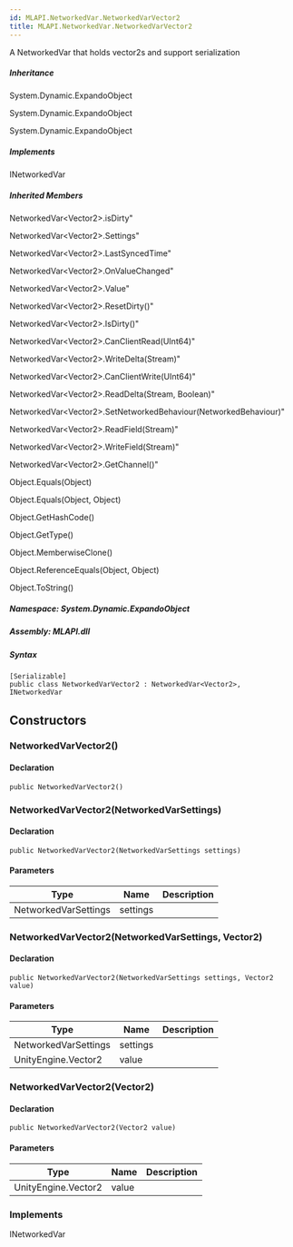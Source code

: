 ```yaml
---  
id: MLAPI.NetworkedVar.NetworkedVarVector2  
title: MLAPI.NetworkedVar.NetworkedVarVector2  
---
```


<div class="markdown level0 summary">

A NetworkedVar that holds vector2s and support serialization

</div>

<div class="markdown level0 conceptual">

</div>

<div class="inheritance">

##### Inheritance

<div class="level0">

System.Dynamic.ExpandoObject

</div>

<div class="level1">

System.Dynamic.ExpandoObject

</div>

<div class="level2">

System.Dynamic.ExpandoObject

</div>

</div>

<div classs="implements">

##### Implements

<div>

INetworkedVar

</div>

</div>

<div class="inheritedMembers">

##### Inherited Members

<div>

NetworkedVar&lt;Vector2&gt;.isDirty"

</div>

<div>

NetworkedVar&lt;Vector2&gt;.Settings"

</div>

<div>

NetworkedVar&lt;Vector2&gt;.LastSyncedTime"

</div>

<div>

NetworkedVar&lt;Vector2&gt;.OnValueChanged"

</div>

<div>

NetworkedVar&lt;Vector2&gt;.Value"

</div>

<div>

NetworkedVar&lt;Vector2&gt;.ResetDirty()"

</div>

<div>

NetworkedVar&lt;Vector2&gt;.IsDirty()"

</div>

<div>

NetworkedVar&lt;Vector2&gt;.CanClientRead(UInt64)"

</div>

<div>

NetworkedVar&lt;Vector2&gt;.WriteDelta(Stream)"

</div>

<div>

NetworkedVar&lt;Vector2&gt;.CanClientWrite(UInt64)"

</div>

<div>

NetworkedVar&lt;Vector2&gt;.ReadDelta(Stream, Boolean)"

</div>

<div>

NetworkedVar&lt;Vector2&gt;.SetNetworkedBehaviour(NetworkedBehaviour)"

</div>

<div>

NetworkedVar&lt;Vector2&gt;.ReadField(Stream)"

</div>

<div>

NetworkedVar&lt;Vector2&gt;.WriteField(Stream)"

</div>

<div>

NetworkedVar&lt;Vector2&gt;.GetChannel()"

</div>

<div>

Object.Equals(Object)

</div>

<div>

Object.Equals(Object, Object)

</div>

<div>

Object.GetHashCode()

</div>

<div>

Object.GetType()

</div>

<div>

Object.MemberwiseClone()

</div>

<div>

Object.ReferenceEquals(Object, Object)

</div>

<div>

Object.ToString()

</div>

</div>

##### **Namespace**: System.Dynamic.ExpandoObject

##### **Assembly**: MLAPI.dll

##### Syntax

    [Serializable]
    public class NetworkedVarVector2 : NetworkedVar<Vector2>, INetworkedVar

## Constructors 

### NetworkedVarVector2()

<div class="markdown level1 summary">

</div>

<div class="markdown level1 conceptual">

</div>

#### Declaration

    public NetworkedVarVector2()

### NetworkedVarVector2(NetworkedVarSettings)

<div class="markdown level1 summary">

</div>

<div class="markdown level1 conceptual">

</div>

#### Declaration

    public NetworkedVarVector2(NetworkedVarSettings settings)

#### Parameters

| Type                 | Name     | Description |
|----------------------|----------|-------------|
| NetworkedVarSettings | settings |             |

### NetworkedVarVector2(NetworkedVarSettings, Vector2)

<div class="markdown level1 summary">

</div>

<div class="markdown level1 conceptual">

</div>

#### Declaration

    public NetworkedVarVector2(NetworkedVarSettings settings, Vector2 value)

#### Parameters

| Type                 | Name     | Description |
|----------------------|----------|-------------|
| NetworkedVarSettings | settings |             |
| UnityEngine.Vector2  | value    |             |

### NetworkedVarVector2(Vector2)

<div class="markdown level1 summary">

</div>

<div class="markdown level1 conceptual">

</div>

#### Declaration

    public NetworkedVarVector2(Vector2 value)

#### Parameters

| Type                | Name  | Description |
|---------------------|-------|-------------|
| UnityEngine.Vector2 | value |             |

### Implements

<div>

INetworkedVar

</div>
